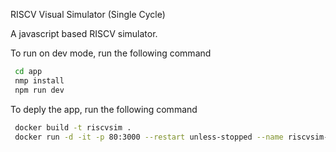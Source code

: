 RISCV Visual Simulator (Single Cycle)

A javascript based RISCV simulator. 

To run on dev mode, run the following command
```bash
 cd app
 nmp install
 npm run dev 
```

To deply the app, run the following command
```bash
 docker build -t riscvsim .
 docker run -d -it -p 80:3000 --restart unless-stopped --name riscvsim-app riscvsim


